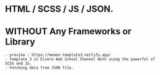 # HTML / SCSS / JS / JSON.
# WITHOUT Any Frameworks or Library
    - preview : https://momen-template3.netlify.app/
    - Template 3 in Elzero Web School Channel With using the powerful of SCSS and JS.
    - Fetching data from JSON file.
    
